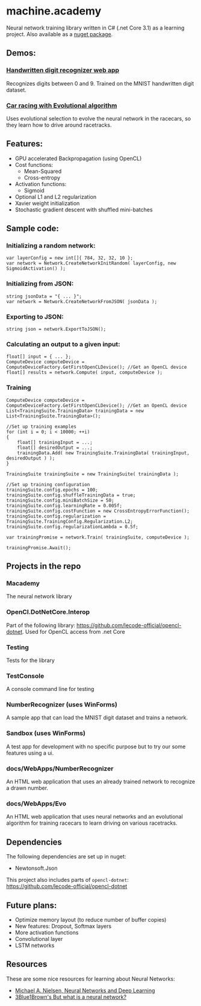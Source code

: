 # machine.academy

Neural network training library written in C# (.net Core 3.1) as a learning project. Also available as a [nuget package](https://www.nuget.org/packages/Macademy/).

## Demos:

### [Handwritten digit recognizer web app](https://zbendefy.github.io/machine.academy/WebApps/NumberRecognize/index.html)

Recognizes digits between 0 and 9. Trained on the MNIST handwritten digit dataset.


### [Car racing with Evolutional algorithm](https://zbendefy.github.io/machine.academy/WebApps/Evo/index.html)

Uses evolutional selection to evolve the neural network in the racecars, so they learn how to drive around racetracks.

## Features:
 * GPU accelerated Backpropagation (using OpenCL)
 * Cost functions: 
    * Mean-Squared
    * Cross-entropy
 * Activation functions:
    * Sigmoid
 * Optional L1 and L2 regularization
 * Xavier weight initialization
 * Stochastic gradient descent with shuffled mini-batches

## Sample code:

### Initializing a random network:
```
var layerConfig = new int[]{ 784, 32, 32, 10 };
var network = Network.CreateNetworkInitRandom( layerConfig, new SigmoidActivation() );
```

### Initializing from JSON:
```
string jsonData = "{ ... }";
var network = Network.CreateNetworkFromJSON( jsonData ); 
```


### Exporting to JSON:
```
string json = network.ExportToJSON();
```

### Calculating an output to a given input:
```
float[] input = { ... };
ComputeDevice computeDevice = ComputeDeviceFactory.GetFirstOpenCLDevice(); //Get an OpenCL device
float[] results = network.Compute( input, computeDevice );
```

### Training
```
ComputeDevice computeDevice = ComputeDeviceFactory.GetFirstOpenCLDevice(); //Get an OpenCL device
List<TrainingSuite.TrainingData> trainingData = new List<TrainingSuite.TrainingData>();

//Set up training examples
for (int i = 0; i < 10000; ++i)
{
    float[] trainingInput = ...;
    float[] desiredOutput = ...;
    trainingData.Add( new TrainingSuite.TrainingData( trainingInput, desiredOutput ) );
}

TrainingSuite trainingSuite = new TrainingSuite( trainingData );

//Set up training configuration
trainingSuite.config.epochs = 100;
trainingSuite.config.shuffleTrainingData = true;
trainingSuite.config.miniBatchSize = 50;
trainingSuite.config.learningRate = 0.005f;
trainingSuite.config.costFunction = new CrossEntropyErrorFunction();
trainingSuite.config.regularization = TrainingSuite.TrainingConfig.Regularization.L2;
trainingSuite.config.regularizationLambda = 0.5f;

var trainingPromise = network.Train( trainingSuite, computeDevice );

trainingPromise.Await();
```
## Projects in the repo

### Macademy

The neural network library

### OpenCl.DotNetCore.Interop

Part of the following library: https://github.com/lecode-official/opencl-dotnet. Used for OpenCL access from .net Core

### Testing

Tests for the library

### TestConsole

A console command line for testing

### NumberRecognizer (uses WinForms)

A sample app that can load the MNIST digit dataset and trains a network.

### Sandbox (uses WinForms)

A test app for development with no specific purpose but to try our some features using a ui.

### docs/WebApps/NumberRecognizer

An HTML web application that uses an already trained network to recognize a drawn number.

### docs/WebApps/Evo

An HTML web application that uses neural networks and an evolutional algorithm for training racecars to learn driving on various racetracks.

## Dependencies
The following dependencies are set up in nuget:
* Newtonsoft.Json

This project also includes parts of `opencl-dotnet`: https://github.com/lecode-official/opencl-dotnet

## Future plans:
 * Optimize memory layout (to reduce number of buffer copies)
 * New features: Dropout, Softmax layers
 * More activation functions
 * Convolutional layer
 * LSTM networks

## Resources

These are some nice resources for learning about Neural Networks:
 * [Michael A. Nielsen, Neural Networks and Deep Learning](http://neuralnetworksanddeeplearning.com/index.html)
 * [3Blue1Brown's But what is a neural network?](https://www.youtube.com/watch?v=aircAruvnKk)
